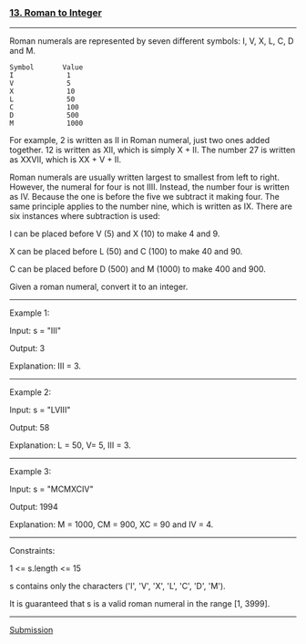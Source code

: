 ### [13. Roman to Integer](https://leetcode.com/problems/roman-to-integer/)
***
Roman numerals are represented by seven different symbols: I, V, X, L, C, D and M.
~~~~
Symbol       Value
I             1
V             5
X             10
L             50
C             100
D             500
M             1000
~~~~
For example, 2 is written as II in Roman numeral, just two ones added together. 12 is written as XII, which is simply X + II. The number 27 is written as XXVII, which is XX + V + II.

Roman numerals are usually written largest to smallest from left to right. However, the numeral for four is not IIII. Instead, the number four is written as IV. Because the one is before the five we subtract it making four. The same principle applies to the number nine, which is written as IX. There are six instances where subtraction is used:

I can be placed before V (5) and X (10) to make 4 and 9. 

X can be placed before L (50) and C (100) to make 40 and 90. 

C can be placed before D (500) and M (1000) to make 400 and 900.

Given a roman numeral, convert it to an integer.
***
Example 1:

Input: s = "III"

Output: 3

Explanation: III = 3.
***
Example 2:

Input: s = "LVIII"

Output: 58

Explanation: L = 50, V= 5, III = 3.
***
Example 3:

Input: s = "MCMXCIV"

Output: 1994

Explanation: M = 1000, CM = 900, XC = 90 and IV = 4.
***
 

Constraints:

1 <= s.length <= 15

s contains only the characters ('I', 'V', 'X', 'L', 'C', 'D', 'M').

It is guaranteed that s is a valid roman numeral in the range [1, 3999].

***
[Submission](https://leetcode.com/problems/roman-to-integer/submissions/1202788469)